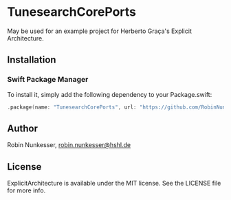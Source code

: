 # TunesearchCorePorts

May be used for an example project for Herberto Graça's Explicit Architecture.

## Installation

### Swift Package Manager 

To install it, simply add the following dependency to your Package.swift:

``` swift
.package(name: "TunesearchCorePorts", url: "https://github.com/RobinNunkesser/explicitarchitecture-tunesearch-core-ports-spm.git", from: "0.0.1")
```

## Author

Robin Nunkesser, robin.nunkesser@hshl.de

## License

ExplicitArchitecture is available under the MIT license. See the LICENSE file for more info.

